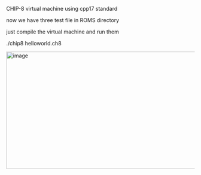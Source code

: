 CHIP-8 virtual machine
using cpp17 standard

now we have three test file in ROMS directory

just compile the virtual machine and run them

./chip8 helloworld.ch8

<img width="636" height="314" alt="image" src="https://github.com/user-attachments/assets/5616e7eb-b547-455c-a945-0e1622cfff00" />

